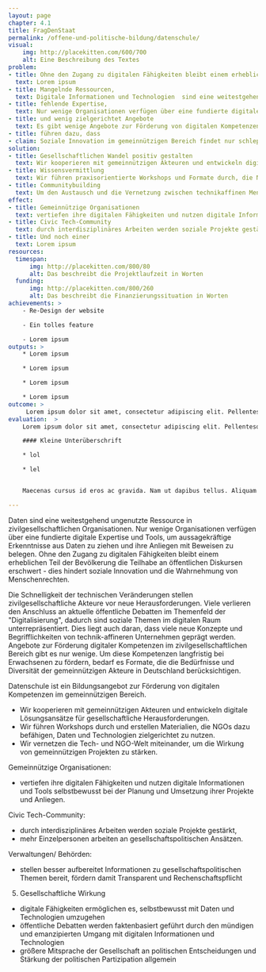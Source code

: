 ```yaml
---
layout: page
chapter: 4.1
title: FragDenStaat
permalink: /offene-und-politische-bildung/datenschule/
visual:
    img: http://placekitten.com/600/700
    alt: Eine Beschreibung des Textes
problem:
- title: Ohne den Zugang zu digitalen Fähigkeiten bleibt einem erheblichen Teil der Bevölkerung die Teilhabe an öffentlichen Diskursen erschwert - dies hindert soziale Innovation und die Wahrnehmung von Menschenrechten.
  text: Lorem ipsum
- title: Mangelnde Ressourcen,
  text: Digitale Informationen und Technologien  sind eine weitestgehend ungenutzte Ressource in zivilgesellschaftlichen Organisationen.
- title: fehlende Expertise,
  text: Nur wenige Organisationen verfügen über eine fundierte digitale Expertise und Tools, um aussagekräftige Erkenntnisse aus Daten zu ziehen und ihre Anliegen mit Beweisen zu belegen.
- title: und wenig zielgerichtet Angebote
  text: Es gibt wenige Angebote zur Förderung von digitalen Kompetenzen bei Erwachsenen im gemeinnützigen Bereich, die die Diversität und Organisationsstrukturen berücksichtigen.  
- title: führen dazu, dass 
- claim: Soziale Innovation im gemeinnützigen Bereich findet nur schleppend statt. Zivilgesellschaftliche Organisationen können die Potenziale der Digitalisierung nicht ausreichend nutzen und sind mit den neuen Veränderungsprozessen oft überfordert.
solution:
- title: Gesellschaftlichen Wandel positiv gestalten
  text: Wir kooperieren mit gemeinnützigen Akteuren und entwickeln digitale Lösungsansätze und Tools für gesellschaftliche Herausforderungen. Damit möchten wir Debatten anstoßen und neue Narrative für bestehende Herausforderungen schaffen.
- title: Wissensvermittlung
  text: Wir führen praxisorientierte Workshops und Formate durch, die NGOs dazu befähigen, Daten und Technologien zielgerichtet zu nutzen. Erkenntnisse aus den Projekten, Lernmaterialien und best practices werden frei zur Verfügung gestellt.
- title: Communitybuilding
  text: Um den Austausch und die Vernetzung zwischen technikaffinen Menschen und gesellschaftspolitischen Organisationen zu fördern, organisieren wir Events und realisieren Projekte mit Partnern sowie unserer Community.
effect:
- title: Gemeinnützige Organisationen
  text: vertiefen ihre digitalen Fähigkeiten und nutzen digitale Informationen und Tools selbstbewusst bei der Planung und Umsetzung ihrer Projekte und Anliegen.
- title: Civic Tech-Community
  text: durch interdisziplinäres Arbeiten werden soziale Projekte gestärkt,
- title: Und noch einer
  text: Lorem ipsum
resources:
  timespan:
      img: http://placekitten.com/800/80
      alt: Das beschreibt die Projektlaufzeit in Worten
  funding:
      img: http://placekitten.com/800/260
      alt: Das beschreibt die Finanzierungssituation in Worten
achievements: >
    - Re-Design der website

    - Ein tolles feature

    - Lorem ipsum
outputs: >
    * Lorem ipsum

    * Lorem ipsum

    * Lorem ipsum

    * Lorem ipsum
outcome: >
     Lorem ipsum dolor sit amet, consectetur adipiscing elit. Pellentesque vitae nisi volutpat, fringilla sapien ut, luctus ligula. Maecenas cursus id eros ac gravida. Nam ut dapibus tellus. Aliquam pharetra, massa quis aliquam viverra, erat dolor aliquet massa, at elementum dolor nunc sed tellus. Sed varius at lorem a blandit. Sed eleifend, orci eu viverra ultricies, neque nunc mattis nulla, eu mollis tellus justo eu turpis. Praesent rhoncus eros odio, ut commodo lorem commodo vitae.
evaluation:  >
    Lorem ipsum dolor sit amet, consectetur adipiscing elit. Pellentesque vitae nisi volutpat, fringilla sapien ut, luctus ligula. Maecenas cursus id eros ac gravida. Nam ut dapibus tellus. Aliquam pharetra, massa quis aliquam viverra.

    #### Kleine Unterüberschrift

    * lol

    * lel


    Maecenas cursus id eros ac gravida. Nam ut dapibus tellus. Aliquam pharetra, massa quis aliquam viverra.

---
```


Daten sind eine weitestgehend ungenutzte Ressource in zivilgesellschaftlichen Organisationen. Nur wenige Organisationen verfügen über eine fundierte digitale Expertise und Tools, um aussagekräftige Erkenntnisse aus Daten zu ziehen und ihre Anliegen mit Beweisen zu belegen. Ohne den Zugang zu digitalen Fähigkeiten bleibt einem erheblichen Teil der Bevölkerung die Teilhabe an öffentlichen Diskursen erschwert - dies hindert soziale Innovation und die Wahrnehmung von Menschenrechten.

Die Schnelligkeit der technischen Veränderungen stellen zivilgesellschaftliche Akteure vor neue Herausforderungen. Viele verlieren den Anschluss an aktuelle öffentliche Debatten im Themenfeld der "Digitalisierung", dadurch sind soziale Themen im digitalen Raum unterrepräsentiert. Dies liegt auch daran, dass viele neue Konzepte und Begrifflichkeiten von technik-affineren Unternehmen geprägt werden. Angebote zur Förderung digitaler Kompetenzen im zivilgesellschaftlichen Bereich gibt es nur wenige. Um diese Kompetenzen langfristig bei Erwachsenen zu fördern, bedarf es Formate, die die Bedürfnisse und Diversität der gemeinnützigen Akteure in Deutschland berücksichtigen.

Datenschule ist ein Bildungsangebot zur Förderung von digitalen Kompetenzen im gemeinnützigen Bereich. 

* Wir kooperieren mit gemeinnützigen Akteuren und entwickeln digitale Lösungsansätze für gesellschaftliche Herausforderungen.
* Wir führen Workshops durch und erstellen Materialien, die NGOs dazu befähigen, Daten und Technologien zielgerichtet zu nutzen.
* Wir vernetzen die Tech- und NGO-Welt miteinander, um die Wirkung von gemeinnützigen Projekten zu stärken.

Gemeinnützige Organisationen:

* vertiefen ihre digitalen Fähigkeiten und nutzen digitale Informationen und Tools selbstbewusst bei der Planung und Umsetzung ihrer Projekte und Anliegen.

Civic Tech-Community:

* durch interdisziplinäres Arbeiten werden soziale Projekte gestärkt,
* mehr Einzelpersonen arbeiten an gesellschaftspolitischen Ansätzen.

Verwaltungen/ Behörden:

* stellen besser aufbereitet Informationen zu gesellschaftspolitischen Themen bereit, fördern damit Transparent und Rechenschaftspflicht

5. Gesellschaftliche Wirkung

* digitale Fähigkeiten ermöglichen es, selbstbewusst mit Daten und Technologien umzugehen
* öffentliche Debatten werden faktenbasiert geführt durch den mündigen und emanzipierten Umgang mit digitalen Informationen und Technologien
* größere Mitsprache der Gesellschaft an politischen Entscheidungen und Stärkung der politischen Partizipation allgemein 

